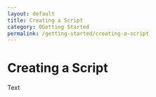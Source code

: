 ```yaml
---
layout: default
title: Creating a Script
category: 0Getting Started
permalink: /getting-started/creating-a-script
---
```


# Creating a Script
Text
